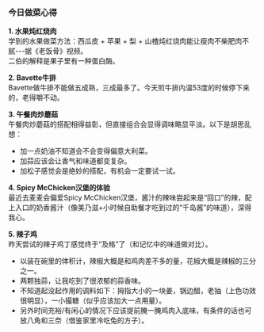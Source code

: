 ### 今日做菜心得

**1. 水果炖红烧肉**  
学到的水果做菜方法：西瓜皮 + 苹果 + 梨 + 山楂炖红烧肉能让瘦肉不柴肥肉不腻---据《老饭骨》视频。  
二伯的解释是果子里有一种蛋白酶。

**2. Bavette牛排**  
Bavette做牛排不能做五成熟，三成最多了。今天煎牛排内温53度的时候停下来的，老得嚼不动。

**3. 午餐肉炒蘑菇**  
午餐肉炒蘑菇的搭配相得益彰，但直接组合会显得调味略显平淡。以下是胡思乱想：
- 加一点奶油不知道会不会变得偏意大利菜。
- 加蒜应该会让香气和味道都变复杂。
- 加松子感觉会是绝妙的搭配，有机会一定要试一试。

**4. Spicy McChicken汉堡的体验**  
最近去麦麦会偏爱Spicy McChicken汉堡，酱汁的辣味尝起来是“回口”的辣，配上入口的奶香酱汁（像美乃滋+小时候自助餐才吃到过的“千岛酱”的味道），深得我心。

**5. 辣子鸡**  
昨天尝试的辣子鸡丁感觉终于“及格”了（和记忆中的味道做对比）。
- 以装在碗里的体积计，辣椒大概是和鸡肉差不多的量，花椒大概是辣椒的三分之一。
- 两颗独蒜，让我吃到了很浓郁的蒜香味。
- 不知道起没起作用的调料如下：拇指大小的一块姜，锅边醋，老抽（上色功效很明显），一小撮糖（似乎应该加大一点用量）。
- 另外时间充裕/有闲心的情况下应该提前腌一腌鸡肉入底味，有条件的话也可放八角和三奈（借鉴家里冷吃兔的方子）。

